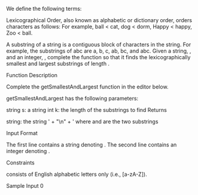 We define the following terms:

Lexicographical Order, also known as alphabetic or dictionary order, orders characters as follows:
For example, ball < cat, dog < dorm, Happy < happy, Zoo < ball.

A substring of a string is a contiguous block of characters in the string. For example, the substrings of abc are a, b, c, ab, bc, and abc.
Given a string, , and an integer, , complete the function so that it finds the lexicographically smallest and largest substrings of length .

Function Description

Complete the getSmallestAndLargest function in the editor below.

getSmallestAndLargest has the following parameters:

string s: a string
int k: the length of the substrings to find
Returns

string: the string ' + "\n" + ' where and are the two substrings

Input Format

The first line contains a string denoting .
The second line contains an integer denoting .

Constraints

consists of English alphabetic letters only (i.e., [a-zA-Z]).
 
Sample Input 0
